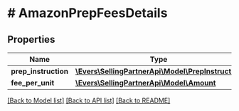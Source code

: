 # # AmazonPrepFeesDetails

## Properties

Name | Type | Description | Notes
------------ | ------------- | ------------- | -------------
**prep_instruction** | [**\Evers\SellingPartnerApi\Model\PrepInstruction**](PrepInstruction.md) |  | [optional]
**fee_per_unit** | [**\Evers\SellingPartnerApi\Model\Amount**](Amount.md) |  | [optional]

[[Back to Model list]](../../README.md#models) [[Back to API list]](../../README.md#endpoints) [[Back to README]](../../README.md)
